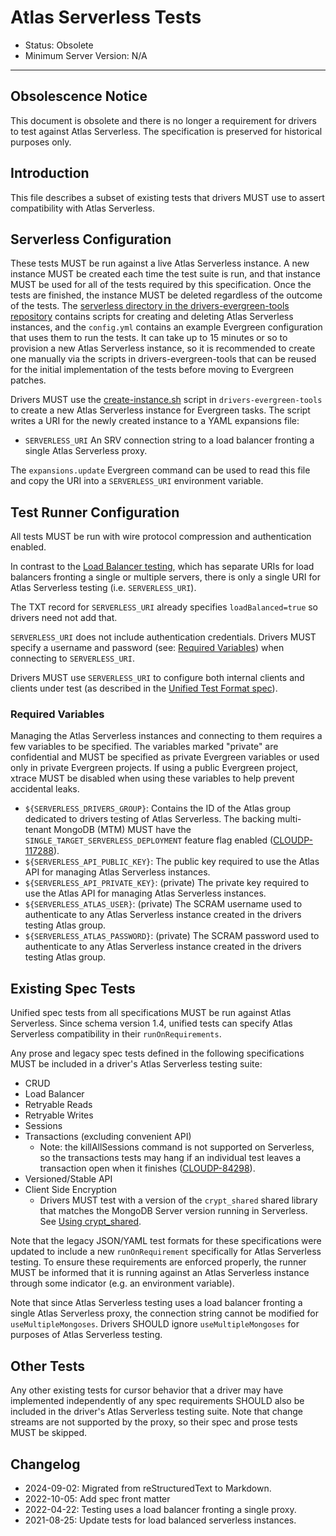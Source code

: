 # Atlas Serverless Tests

- Status: Obsolete
- Minimum Server Version: N/A

______________________________________________________________________

## Obsolescence Notice

This document is obsolete and there is no longer a requirement for drivers to test against Atlas Serverless. The
specification is preserved for historical purposes only.

## Introduction

This file describes a subset of existing tests that drivers MUST use to assert compatibility with Atlas Serverless.

## Serverless Configuration

These tests MUST be run against a live Atlas Serverless instance. A new instance MUST be created each time the test
suite is run, and that instance MUST be used for all of the tests required by this specification. Once the tests are
finished, the instance MUST be deleted regardless of the outcome of the tests. The
[serverless directory in the drivers-evergreen-tools repository](https://github.com/mongodb-labs/drivers-evergreen-tools/tree/master/.evergreen/serverless)
contains scripts for creating and deleting Atlas Serverless instances, and the `config.yml` contains an example
Evergreen configuration that uses them to run the tests. It can take up to 15 minutes or so to provision a new Atlas
Serverless instance, so it is recommended to create one manually via the scripts in drivers-evergreen-tools that can be
reused for the initial implementation of the tests before moving to Evergreen patches.

Drivers MUST use the
[create-instance.sh](https://github.com/mongodb-labs/drivers-evergreen-tools/blob/master/.evergreen/serverless/create-instance.sh)
script in `drivers-evergreen-tools` to create a new Atlas Serverless instance for Evergreen tasks. The script writes a
URI for the newly created instance to a YAML expansions file:

- `SERVERLESS_URI` An SRV connection string to a load balancer fronting a single Atlas Serverless proxy.

The `expansions.update` Evergreen command can be used to read this file and copy the URI into a `SERVERLESS_URI`
environment variable.

## Test Runner Configuration

All tests MUST be run with wire protocol compression and authentication enabled.

In contrast to the [Load Balancer testing](../load-balancers/tests/README.md), which has separate URIs for load
balancers fronting a single or multiple servers, there is only a single URI for Atlas Serverless testing (i.e.
`SERVERLESS_URI`).

The TXT record for `SERVERLESS_URI` already specifies `loadBalanced=true` so drivers need not add that.

`SERVERLESS_URI` does not include authentication credentials. Drivers MUST specify a username and password (see:
[Required Variables](#required-variables)) when connecting to `SERVERLESS_URI`.

Drivers MUST use `SERVERLESS_URI` to configure both internal clients and clients under test (as described in the
[Unified Test Format spec](../unified-test-format/unified-test-format.md)).

### Required Variables

Managing the Atlas Serverless instances and connecting to them requires a few variables to be specified. The variables
marked "private" are confidential and MUST be specified as private Evergreen variables or used only in private Evergreen
projects. If using a public Evergreen project, xtrace MUST be disabled when using these variables to help prevent
accidental leaks.

- `${SERVERLESS_DRIVERS_GROUP}`: Contains the ID of the Atlas group dedicated to drivers testing of Atlas Serverless.
    The backing multi-tenant MongoDB (MTM) MUST have the `SINGLE_TARGET_SERVERLESS_DEPLOYMENT` feature flag enabled
    ([CLOUDP-117288](https://jira.mongodb.org/browse/CLOUDP-117288)).
- `${SERVERLESS_API_PUBLIC_KEY}`: The public key required to use the Atlas API for managing Atlas Serverless instances.
- `${SERVERLESS_API_PRIVATE_KEY}`: (private) The private key required to use the Atlas API for managing Atlas Serverless
    instances.
- `${SERVERLESS_ATLAS_USER}`: (private) The SCRAM username used to authenticate to any Atlas Serverless instance created
    in the drivers testing Atlas group.
- `${SERVERLESS_ATLAS_PASSWORD}`: (private) The SCRAM password used to authenticate to any Atlas Serverless instance
    created in the drivers testing Atlas group.

## Existing Spec Tests

Unified spec tests from all specifications MUST be run against Atlas Serverless. Since schema version 1.4, unified tests
can specify Atlas Serverless compatibility in their `runOnRequirements`.

Any prose and legacy spec tests defined in the following specifications MUST be included in a driver's Atlas Serverless
testing suite:

- CRUD
- Load Balancer
- Retryable Reads
- Retryable Writes
- Sessions
- Transactions (excluding convenient API)
    - Note: the killAllSessions command is not supported on Serverless, so the transactions tests may hang if an
        individual test leaves a transaction open when it finishes
        ([CLOUDP-84298](https://jira.mongodb.org/browse/CLOUDP-84298)).
- Versioned/Stable API
- Client Side Encryption
    - Drivers MUST test with a version of the `crypt_shared` shared library that matches the MongoDB Server version
        running in Serverless. See
        [Using crypt_shared](../client-side-encryption/client-side-encryption.md#enabling-crypt_shared).

Note that the legacy JSON/YAML test formats for these specifications were updated to include a new `runOnRequirement`
specifically for Atlas Serverless testing. To ensure these requirements are enforced properly, the runner MUST be
informed that it is running against an Atlas Serverless instance through some indicator (e.g. an environment variable).

Note that since Atlas Serverless testing uses a load balancer fronting a single Atlas Serverless proxy, the connection
string cannot be modified for `useMultipleMongoses`. Drivers SHOULD ignore `useMultipleMongoses` for purposes of Atlas
Serverless testing.

## Other Tests

Any other existing tests for cursor behavior that a driver may have implemented independently of any spec requirements
SHOULD also be included in the driver's Atlas Serverless testing suite. Note that change streams are not supported by
the proxy, so their spec and prose tests MUST be skipped.

## Changelog

- 2024-09-02: Migrated from reStructuredText to Markdown.
- 2022-10-05: Add spec front matter
- 2022-04-22: Testing uses a load balancer fronting a single proxy.
- 2021-08-25: Update tests for load balanced serverless instances.
